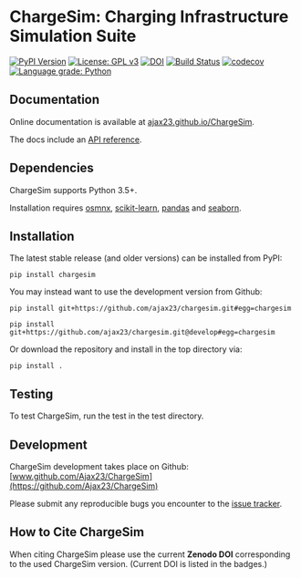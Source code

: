 # ChargeSim: Charging Infrastructure Simulation Suite

[![PyPI Version](https://img.shields.io/badge/PyPI-0.1.0-orange)](https://pypi.org/project/chargesim/)
[![License: GPL v3](https://img.shields.io/badge/License-GPLv3-blue.svg)](https://github.com/Ajax23/ChargeSim/blob/master/LICENSE)
[![DOI](https://zenodo.org/badge/393620742.svg)](https://zenodo.org/badge/latestdoi/393620742)
[![Build Status](https://github.com/Ajax23/ChargeSim/actions/workflows/workflow.yml/badge.svg)](https://github.com/Ajax23/ChargeSim/actions/workflows/workflow.yml)
[![codecov](https://codecov.io/gh/Ajax23/ChargeSim/branch/master/graph/badge.svg?token=AXx3JTujap)](https://codecov.io/gh/Ajax23/ChargeSim)
[![Language grade: Python](https://img.shields.io/lgtm/grade/python/g/Ajax23/ChargeSim.svg?logo=lgtm&logoWidth=18)](https://lgtm.com/projects/g/Ajax23/ChargeSim/context:python)

## Documentation

Online documentation is available at [ajax23.github.io/ChargeSim](https://ajax23.github.io/ChargeSim/).

The docs include an [API reference](https://ajax23.github.io/ChargeSim/api.html).

## Dependencies

ChargeSim supports Python 3.5+.

Installation requires [osmnx](https://osmnx.readthedocs.io/en/stable/), [scikit-learn](https://scikit-learn.org/stable/index.html), [pandas](https://pandas.pydata.org/) and [seaborn](https://seaborn.pydata.org/).


## Installation

The latest stable release (and older versions) can be installed from PyPI:

    pip install chargesim

You may instead want to use the development version from Github:

    pip install git+https://github.com/ajax23/chargesim.git#egg=chargesim

    pip install git+https://github.com/ajax23/chargesim.git@develop#egg=chargesim

Or download the repository and install in the top directory via:

    pip install .


## Testing

To test ChargeSim, run the test in the test directory.


## Development

ChargeSim development takes place on Github: [www.github.com/Ajax23/ChargeSim](https://github.com/Ajax23/ChargeSim)

Please submit any reproducible bugs you encounter to the [issue tracker](https://github.com/Ajax23/ChargeSim/issues).


## How to Cite ChargeSim

When citing ChargeSim please use the current **Zenodo DOI** corresponding to the used ChargeSim version. (Current DOI is listed in the badges.)
